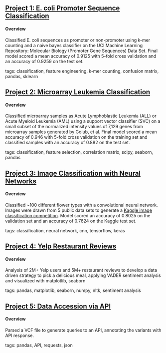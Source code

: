 ## [Project 1: E. coli Promoter Sequence Classification](https://github.com/assayer5/ecolipromoter)

#### Overview
Classified E. coli sequences as promoter or non-promoter using k-mer counting and a naive bayes classifier on the UCI Machine Learning Repository: Molecular Biology (Promoter Gene Sequences) Data Set.
Final model scored a mean accuracy of 0.9125 with 5-fold cross validation and an accuracy of 0.9259 on the test set.

tags: classification, feature engineering, k-mer counting, confusion matrix, pandas, sklearn


## [Project 2: Microarray Leukemia Classification](https://github.com/assayer5/microarray-leukemia-classif)

#### Overview
Classified microarray samples as Acute Lymphoblastic Leukemia (ALL) or Acute Myeloid Leukemia (AML) using a support vector classifier (SVC) on a small subset of the normalized intensity values of 7,129 genes from microarray samples generated by Golub, et al.
Final model scored a mean accuracy of 0.946 with 5-fold cross validation on the training set and classified samples with an accuracy of 0.882 on the test set.

tags: classification, feature selection, correlation matrix, scipy, seaborn, pandas


## [Project 3: Image Classification with Neural Networks](https://github.com/assayer5/cnn-flower-classif)

#### Overview
Classified ~100 different flower types with a convolutional neural network. Images were drawn from 5 public data sets to generate a [Kaggle image classification competition](https://www.kaggle.com/c/tpu-getting-started/overview). Model scored an accuracy of 0.8025 on the validation set and an accuracy of 0.7624 on the Kaggle test set.

tags: classification, neural network, cnn, tensorflow, keras


## [Project 4: Yelp Restaurant Reviews](https://github.com/assayer5/yelp-restaurant-reviews)

#### Overview
Analysis of 2M+ Yelp users and 5M+ restaurant reviews to develop a data driven strategy to pick a delicious meal, applying VADER sentiment analysis and visualized with matplotlib, seaborn

tags: pandas, matplotlib, seaborn, numpy, nltk, sentiment analysis

## [Project 5: Data Accession via API](https://github.com/assayer5/VCF-annotation)

#### Overview
Parsed a VCF file to generate queries to an API, annotating the variants with API response. 

tags: pandas, API, requests, json
